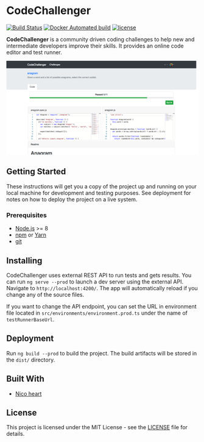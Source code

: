 # CodeChallenger

[![Build Status][s1]][tr] [![Docker Automated build][s2]][dc] [![license][s3]][li]

[s1]: https://travis-ci.org/yowari/code-challenger.svg?branch=master
[s2]: https://img.shields.io/docker/automated/jrottenberg/ffmpeg.svg
[s3]: https://img.shields.io/badge/license-MIT-green.svg

[tr]: https://travis-ci.org/yowari/code-challenger
[dc]: https://hub.docker.com/r/yowari/code-challenger/
[li]: LICENSE

**CodeChallenger** is a community driven coding challenges to help new and
intermediate developers improve their skills. It provides an online code editor
and test runner.

![Example Challenge](Screenshot.png?raw=true)

## Getting Started

These instructions will get you a copy of the project up and running on your
local machine for development and testing purposes. See deployment for notes on
how to deploy the project on a live system.

### Prerequisites

- [Node.js][no] >= 8
- [npm][np] or [Yarn][ya]
- [git][gi]

[no]: https://nodejs.org
[np]: https://www.npmjs.com
[ya]: https://yarnpkg.com
[gi]: https://git-scm.com

## Installing

CodeChallenger uses external REST API to run tests and gets results. You can
run `ng serve --prod` to launch a dev server using the external API. Navigate to
`http://localhost:4200/`. The app will automatically reload if you change any of
the source files.

If you want to change the API endpoint, you can set the URL in environment file
located in `src/environments/environment.prod.ts` under the name of
`testRunnerBaseUrl`.

## Deployment

Run `ng build --prod` to build the project. The build artifacts will be stored
in the `dist/` directory.

## Built With

- [Nico heart][ni]

[ni]: https://imgur.com/a/b05n4En

## License

This project is licensed under the MIT License - see the [LICENSE][li] file for
details.

[li]: LICENSE
